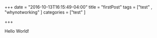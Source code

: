 +++
date = "2016-10-13T16:15:49-04:00"
title = "firstPost"
tags = ["test" , "whynotworking"
]
categories = ["test"
]

+++


Hello World!


